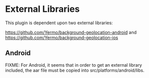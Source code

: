 # External Libraries

This plugin is dependent upon two external libraries:

https://github.com/Yermo/background-geolocation-android and https://github.com/Yermo/background-geolocation-ios

## Android

FIXME: For Android, it seems that in order to get an external library included, the aar file must be copied into
src/platforms/android/libs.

